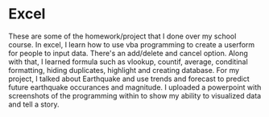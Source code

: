 # Excel
These are some of the homework/project that I done over my school course. In excel, I learn how to use vba programming to create a userform for people to input data. There's an add/delete and cancel option. Along with that, I learned formula such as vlookup, countif, average, conditinal formatting, hiding duplicates, highlight and creating database. For my project, I talked about Earthquake and use trends and forecast to predict future earthquake occurances and magnitude. I uploaded a powerpoint with screenshots of the programming within to show my ability to visualized data and tell a story.
